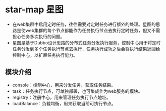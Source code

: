 # star-map 星图

* 在web集群中启用定时任务，往往需要对定时任务进行额外的处理。星图的思路是使web集群的每个节点都能作为任务执行节点去执行定时任务，但又不需担心任务多次执行的问题。
* 星图是基于Dubbo设计思路的分布式任务分发执行服务，控制中心用于将定时任务分发到多个任务执行节点去执行，任务执行成功之后会将执行结果返回给控制中心，以扩展任务执行能力。

## 模块介绍

* console：控制中心，用来分发任务，获取任务结果。
* task：任务执行节点，可单独部署，也可集成作为web服务的模块。
* registry：注册中心，用来管理任务执行节点地址。
* loadBalance：负载均衡，用来获取当前可执行节点。
